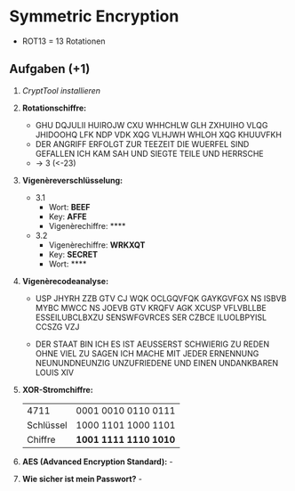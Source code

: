 # Symmetric Encryption

- ROT13 = 13 Rotationen

## Aufgaben (+1)

1. *CryptTool installieren*

2. **Rotationschiffre:**
	- GHU DQJULII HUIROJW CXU WHHCHLW GLH ZXHUIHO VLQG JHIDOOHQ LFK NDP VDK XQG VLHJWH WHLOH XQG KHUUVFKH
	- DER ANGRIFF ERFOLGT ZUR TEEZEIT DIE WUERFEL SIND GEFALLEN ICH KAM SAH UND SIEGTE TEILE UND HERRSCHE
	-  -> 3 (<-23)

3. **Vigenèreverschlüsselung:**
	- 3.1
		- Wort: **BEEF**
		- Key: **AFFE**
		- Vigenèrechiffre: ****
	- 3.2
		- Vigenèrechiffre: **WRKXQT**
		- Key: **SECRET**
		- Wort: ****

4. **Vigenèrecodeanalyse:**

	- USP JHYRH ZZB GTV CJ WQK OCLGQVFQK GAYKGVFGX NS ISBVB MYBC MWCC 
NS JOEVB GTV KRQFV AGK XCUSP VFLVBLLBE ESSEILUBCLBXZU 
SENSWFGVRCES SER CZBCE ILUOLBPYISL CCSZG VZJ 

	- DER STAAT BIN ICH ES IST AEUSSERST SCHWIERIG ZU REDEN OHNE VIEL 
ZU SAGEN ICH MACHE MIT JEDER ERNENNUNG NEUNUNDNEUNZIG 
UNZUFRIEDENE UND EINEN UNDANKBAREN LOUIS XIV

5. **XOR-Stromchiffre:**

	|||
	|---|---|
	|4711|0001 0010 0110 0111|
	|Schlüssel|1000 1101 1000 1101|
	|Chiffre|**1001 1111 1110 1010**|

6. **AES (Advanced Encryption Standard):** -
7. **Wie sicher ist mein Passwort?** -